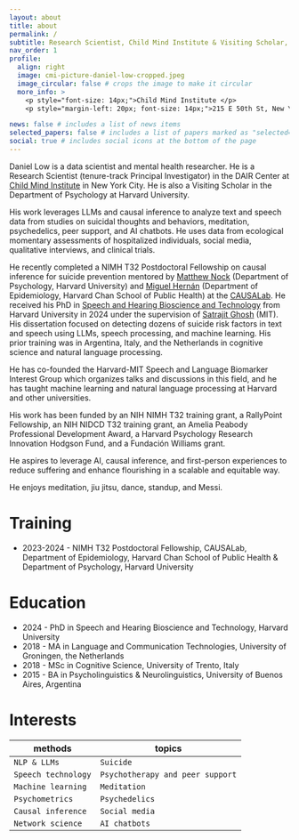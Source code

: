```yaml
---
layout: about
title: about
permalink: /
subtitle: Research Scientist, Child Mind Institute & Visiting Scholar, Harvard University
nav_order: 1
profile:
  align: right
  image: cmi-picture-daniel-low-cropped.jpeg
  image_circular: false # crops the image to make it circular
  more_info: >
    <p style="font-size: 14px;">Child Mind Institute </p>
    <p style="margin-left: 20px; font-size: 14px;">215 E 50th St, New York, NY 10022 #408</p>

news: false # includes a list of news items
selected_papers: false # includes a list of papers marked as "selected={true}"
social: true # includes social icons at the bottom of the page
---
```


Daniel Low is a data scientist and mental health researcher. He is a Research Scientist (tenure-track Principal Investigator) in the DAIR Center at [Child Mind Institute](https://childmind.org/science/) in New York City. He is also a Visiting Scholar in the Department of Psychology at Harvard University.

His work leverages LLMs and causal inference to analyze text and speech data from studies on suicidal thoughts and behaviors, meditation, psychedelics, peer support, and AI chatbots. He uses data from ecological momentary assessments of hospitalized individuals, social media, qualitative interviews, and clinical trials.

He recently completed a NIMH T32 Postdoctoral Fellowship on causal inference for suicide prevention mentored by [Matthew Nock](https://nocklab.fas.harvard.edu/people/matthew-k-nock-phd) (Department of Psychology, Harvard University) and [Miguel Hernán](https://miguelhernan.org/about) (Department of Epidemiology, Harvard Chan School of Public Health) at the [CAUSALab](https://hsph.harvard.edu/research/causalab/). He received his PhD in [Speech and Hearing Bioscience and Technology](https://shbtphd.hms.harvard.edu/) from Harvard University in 2024 under the supervision of [Satrajit Ghosh](https://satra.cogitatum.org/) (MIT). His dissertation focused on detecting dozens of suicide risk factors in text and speech using LLMs, speech processing, and machine learning. His prior training was in Argentina, Italy, and the Netherlands in cognitive science and natural language processing.

He has co-founded the Harvard-MIT Speech and Language Biomarker Interest Group which organizes talks and discussions in this field, and he has taught machine learning and natural language processing at Harvard and other universities.

His work has been funded by an NIH NIMH T32 training grant, a RallyPoint Fellowship, an NIH NIDCD T32 training grant, an Amelia Peabody Professional Development Award, a Harvard Psychology Research Innovation Hodgson Fund, and a Fundación Williams grant.

He aspires to leverage AI, causal inference, and first-person experiences to reduce suffering and enhance flourishing in a scalable and equitable way.

<!-- Fuss Family Research Fund, Chet and Will Griswold Suicide Prevention Fund, William A. Talley Fund in the Department of Psychology at Harvard University -->

He enjoys meditation, jiu jitsu, dance, standup, and Messi.

<!-- Daniel Low is a data scientist and mental health researcher. He is a Postdoctoral Fellow in the [CAUSALab](https://causalab.sph.harvard.edu/) at the Department of Epidemiology at the Harvard T. H. Chan School of Public Health, mentored by Miguel Hernán, and in the [Nock Lab](https://nocklab.fas.harvard.edu/), Department of Psychology at Harvard University, mentored by Matthew Nock, as part of the NIMH T32 grant on Comparative Effectiveness Research for Suicide Prevention.

He completed his PhD in [Speech and Hearing Bioscience and Technology](https://shbtphd.hms.harvard.edu/) at Harvard University, carried out at the [Senseable Intelligence Group](https://sensein.group/) at MIT and was advised by Satrajit Ghosh (MIT, Harvard Medical School).

His work focuses on using natural language processing and speech processing, and machine learning to predict suicidal thoughts and behaviors and understand the effects of meditation and psychedelics on mental health and affect. He is integrating these methods with psychometrics and causal inference to better measure and intervene on affect and symptoms during clinical and peer conversations. He uses data from ecological momentary assessments of hospitalized individuals, social media, psychotherapy sessions, and clinical trials.

He has co-founded the Harvard-MIT Speech and Language Biomarker Interest Group which organizes talks and discussions in this field ([request to join here](https://groups.google.com/forum/#!forum/harvard-mit-speech-group/join)). He teaches workshops and [courses](https://danielmlow.github.io/teaching/) on machine learning and natural language processing at Harvard and other universities.

His work has been funded by an NIH NIMH T32 training grant, a RallyPoint Fellowship, an NIH NIDCD T32 training grant, the NIH Common Fund Bridge2AI program, an Amelia Peabody Professional Development Award, and a Fundacion Williams grant.  -->

# Training

- 2023-2024 - NIMH T32 Postdoctoral Fellowship, CAUSALab, Department of Epidemiology, Harvard Chan School of Public Health & Department of Psychology, Harvard University

# Education

- 2024 - PhD in Speech and Hearing Bioscience and Technology, Harvard University
- 2018 - MA in Language and Communication Technologies, University of Groningen, the Netherlands
- 2018 - MSc in Cognitive Science, University of Trento, Italy
- 2015 - BA in Psycholinguistics & Neurolinguistics, University of Buenos Aires, Argentina

# Interests

| **methods**         | **topics**                       |
| ------------------- | -------------------------------- |
| `NLP & LLMs`        | `Suicide`                        |
| `Speech technology` | `Psychotherapy and peer support` |
| `Machine learning`  | `Meditation`                     |
| `Psychometrics`     | `Psychedelics`                   |
| `Causal inference`  | `Social media`                   |
| `Network science`   | `AI chatbots`                    |
